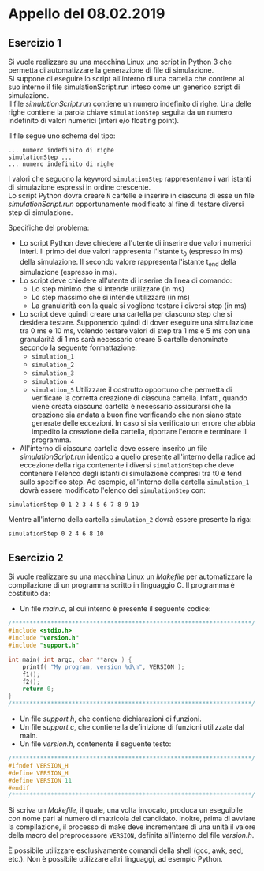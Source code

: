 # Appello del 08.02.2019

## Esercizio 1
Si vuole realizzare su una macchina Linux uno script in Python 3 che permetta di automatizzare la generazione di file di simulazione.<br/>
Si suppone di eseguire lo script all'interno di una cartella che contiene al suo interno il file simulationScript.run inteso come un generico script di simulazione.<br/>
Il file *simulationScript.run* contiene un numero indefinito di righe. Una delle righe contiene la parola chiave `simulationStep` seguita da un numero indefinito di valori numerici (interi e/o floating point).

Il file segue uno schema del tipo:
```
... numero indefinito di righe
simulationStep ...
... numero indefinito di righe
```
I valori che seguono la keyword `simulationStep` rappresentano i vari istanti di simulazione espressi in ordine
crescente.<br/>
Lo script Python dovrà creare `N` cartelle e inserire in ciascuna di esse un file *simulationScript.run* opportunamente modificato al fine di testare diversi step di simulazione.

Specifiche del problema:
- Lo script Python deve chiedere all'utente di inserire due valori numerici interi. Il primo dei due valori rappresenta l'istante t<sub>0</sub> (espresso in ms) della simulazione. Il secondo valore rappresenta l'istante t<sub>end</sub> della simulazione (espresso in ms).
- Lo script deve chiedere all'utente di inserire da linea di comando:
	- Lo step minimo che si intende utilizzare (in ms)
	- Lo step massimo che si intende utilizzare (in ms)
	- La granularità con la quale si vogliono testare i diversi step (in ms)
- Lo script deve quindi creare una cartella per ciascuno step che si desidera testare. Supponendo quindi di dover eseguire una simulazione tra 0 ms e 10 ms, volendo testare valori di step tra 1 ms e 5 ms con una granularità di 1 ms sarà necessario creare 5 cartelle denominate secondo la seguente formattazione:
	- `simulation_1`
	- `simulation_2`
	- `simulation_3`
	- `simulation_4`
	- `simulation_5`
Utilizzare il costrutto opportuno che permetta di verificare la corretta creazione di ciascuna cartella. Infatti, quando viene creata ciascuna cartella è necessario assicurarsi che la creazione sia andata a buon fine verificando che non siano state generate delle eccezioni.
In caso si sia verificato un errore che abbia impedito la creazione della cartella, riportare l'errore e terminare il programma.
- All'interno di ciascuna cartella deve essere inserito un file *simulationScript.run* identico a quello presente all'interno della radice ad eccezione della riga contenente i diversi `simulationStep` che deve contenere l'elenco degli istanti di simulazione compresi tra t0 e tend sullo specifico step.
Ad esempio, all'interno della cartella `simulation_1` dovrà essere modificato l'elenco dei `simulationStep` con:
```
simulationStep 0 1 2 3 4 5 6 7 8 9 10
```
Mentre all'interno della cartella `simulation_2` dovrà essere presente la riga:
```
simulationStep 0 2 4 6 8 10
```

## Esercizio 2
Si vuole realizzare su una macchina Linux un *Makefile* per automatizzare la compilazione di un programma scritto in linguaggio C.
Il programma è costituito da:
- Un file *main.c*, al cui interno è presente il seguente codice:
```c
/********************************************************************/
#include <stdio.h>
#include "version.h"
#include "support.h"

int main( int argc, char **argv ) {
	printf( "My program, version %d\n", VERSION );
	f1();
	f2();
	return 0;
}
/********************************************************************/
```
- Un file *support.h*, che contiene dichiarazioni di funzioni.
- Un file *support.c*, che contiene la definizione di funzioni utilizzate dal main.
- Un file *version.h*, contenente il seguente testo:
```c
/********************************************************************/
#ifndef VERSION_H
#define VERSION_H
#define VERSION 11
#endif
/********************************************************************/
```
Si scriva un *Makefile*, il quale, una volta invocato, produca un eseguibile con nome pari al numero di matricola del candidato. Inoltre, prima di avviare la compilazione, il processo di make deve incrementare di una unità il valore della macro del preprocessore `VERSION`, definita all'interno del file *version.h*.

È possibile utilizzare esclusivamente comandi della shell (gcc, awk, sed, etc.).
Non è possibile utilizzare altri linguaggi, ad esempio Python.